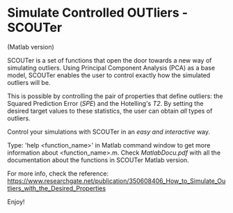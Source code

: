 # Simulate Controlled OUTliers - SCOUTer

(Matlab version)

SCOUTer is a set of functions that open the door towards a new way of 
simulating outliers. Using Principal Component Analysis (PCA) as a base 
model, SCOUTer enables the user to control exactly how the simulated 
outliers will be.

This is possible by controlling the pair of properties that define 
outliers: the Squared Prediction Error (_SPE_) and the Hotelling's _T2_. 
By setting the desired target values to these statistics, the user can 
obtain *all* types of outliers.
 
Control your simulations with SCOUTer in an *easy and interactive* way.

Type: 
'help <function_name>' 
in Matlab command window to get more information about <function_name>.m.
Check _MatlabDocu.pdf_ with all the documentation about the functions in SCOUTer Matlab version.

For more info, check the reference: https://www.researchgate.net/publication/350608406_How_to_Simulate_Outliers_with_the_Desired_Properties

Enjoy! 
